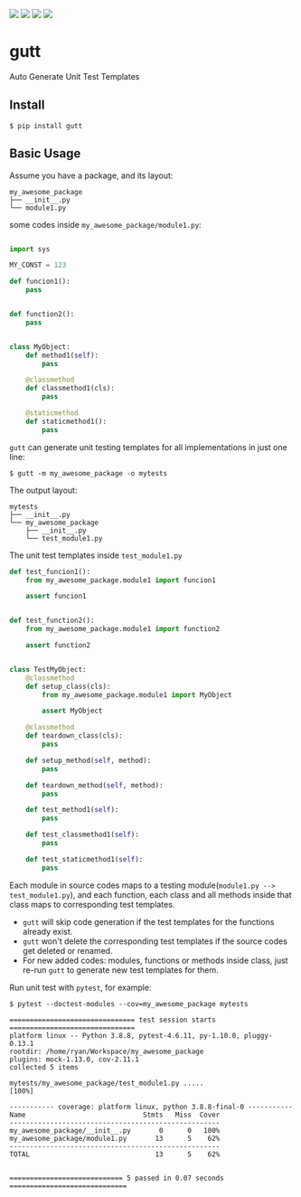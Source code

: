 ![](https://github.com/ryanchao2012/gutt/actions/workflows/gutt-run-unittests.yml/badge.svg)
![](https://img.shields.io/pypi/v/gutt.svg)
![](https://img.shields.io/pypi/pyversions/gutt)
![](https://img.shields.io/github/license/ryanchao2012/gutt)

# gutt
Auto Generate Unit Test Templates


## Install

```
$ pip install gutt
```


## Basic Usage

Assume you have a package, and its layout:

```
my_awesome_package
├── __init__.py
└── module1.py
```

some codes inside `my_awesome_package/module1.py`:

```python

import sys

MY_CONST = 123

def funcion1():
    pass


def function2():
    pass


class MyObject:
    def method1(self):
        pass

    @classmethod
    def classmethod1(cls):
        pass

    @staticmethod
    def staticmethod1():
        pass

```

`gutt` can generate unit testing templates for all implementations in just one line:

```
$ gutt -m my_awesome_package -o mytests
```

The output layout:

```
mytests
├── __init__.py
└── my_awesome_package
    ├── __init__.py
    └── test_module1.py

```

The unit test templates inside `test_module1.py`

```python
def test_funcion1():
    from my_awesome_package.module1 import funcion1

    assert funcion1


def test_function2():
    from my_awesome_package.module1 import function2

    assert function2


class TestMyObject:
    @classmethod
    def setup_class(cls):
        from my_awesome_package.module1 import MyObject

        assert MyObject

    @classmethod
    def teardown_class(cls):
        pass

    def setup_method(self, method):
        pass

    def teardown_method(self, method):
        pass

    def test_method1(self):
        pass

    def test_classmethod1(self):
        pass

    def test_staticmethod1(self):
        pass

```

Each module in source codes maps to a testing module(`module1.py --> test_module1.py`), and each function, each class and all methods inside that class maps to corresponding test templates. 

- `gutt` will skip code generation if the test templates for the functions already exist.
- `gutt` won't delete the corresponding test templates if the source codes get deleted or renamed.
- For new added codes: modules, functions or methods inside class, just re-run `gutt` to generate new test templates for them.


Run unit test with `pytest`, for example:

```
$ pytest --doctest-modules --cov=my_awesome_package mytests

=============================== test session starts ===============================
platform linux -- Python 3.8.8, pytest-4.6.11, py-1.10.0, pluggy-0.13.1
rootdir: /home/ryan/Workspace/my_awesome_package
plugins: mock-1.13.0, cov-2.11.1
collected 5 items                                                                 

mytests/my_awesome_package/test_module1.py .....                            [100%]

----------- coverage: platform linux, python 3.8.8-final-0 -----------
Name                             Stmts   Miss  Cover
----------------------------------------------------
my_awesome_package/__init__.py       0      0   100%
my_awesome_package/module1.py       13      5    62%
----------------------------------------------------
TOTAL                               13      5    62%


============================ 5 passed in 0.07 seconds =============================
```